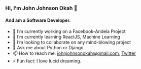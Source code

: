 ### Hi, I’m John Johnson Okah 👋
#### And am a Software Developer. 

- 🔭 I’m currently working on a Facebook-Andela Project
- 🌱 I’m currently learning ReactJS, Machine Learning
- 👯 I’m looking to collaborate on any mind-blowing project
- 💬 Ask me about Python or Django
- 📫 How to reach me: johnjohnsonokah@gmail.com, [Twitter](https://twitter.com/johnjohnsonokah)
- ⚡ Fun fact: I love lucid dreaming.


<!--
**JohnJohnsonOkah/johnjohnsonokah** is a ✨ _special_ ✨ repository because its `README.md` (this file) appears on your GitHub profile.

Here are some ideas to get you started:

- 🔭 I’m currently working on ...
- 🌱 I’m currently learning ...
- 👯 I’m looking to collaborate on ...
- 🤔 I’m looking for help with ...
- 💬 Ask me about ...
- 📫 How to reach me: ...
- 😄 Pronouns: ...
- ⚡ Fun fact: ...
-->

